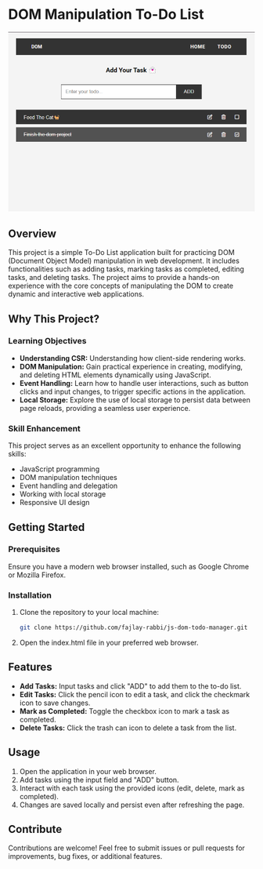 # DOM Manipulation To-Do List

![Project Image](./assets/SS/Screenshot%202024-02-23%20120045.png)

## Overview

This project is a simple To-Do List application built for practicing DOM (Document Object Model) manipulation in web development. It includes functionalities such as adding tasks, marking tasks as completed, editing tasks, and deleting tasks. The project aims to provide a hands-on experience with the core concepts of manipulating the DOM to create dynamic and interactive web applications.

## Why This Project?

### Learning Objectives

- **Understanding CSR:** Understanding how client-side rendering works.
- **DOM Manipulation:** Gain practical experience in creating, modifying, and deleting HTML elements dynamically using JavaScript.
- **Event Handling:** Learn how to handle user interactions, such as button clicks and input changes, to trigger specific actions in the application.
- **Local Storage:** Explore the use of local storage to persist data between page reloads, providing a seamless user experience.

### Skill Enhancement

This project serves as an excellent opportunity to enhance the following skills:

- JavaScript programming
- DOM manipulation techniques
- Event handling and delegation
- Working with local storage
- Responsive UI design

## Getting Started

### Prerequisites

Ensure you have a modern web browser installed, such as Google Chrome or Mozilla Firefox.

### Installation

1. Clone the repository to your local machine:

   ```bash
   git clone https://github.com/fajlay-rabbi/js-dom-todo-manager.git

2. Open the index.html file in your preferred web browser.


## Features

- **Add Tasks:** Input tasks and click "ADD" to add them to the to-do list.
- **Edit Tasks:** Click the pencil icon to edit a task, and click the checkmark icon to save changes.
- **Mark as Completed:** Toggle the checkbox icon to mark a task as completed.
- **Delete Tasks:** Click the trash can icon to delete a task from the list.

## Usage

1. Open the application in your web browser.
2. Add tasks using the input field and "ADD" button.
3. Interact with each task using the provided icons (edit, delete, mark as completed).
4. Changes are saved locally and persist even after refreshing the page.

## Contribute

Contributions are welcome! Feel free to submit issues or pull requests for improvements, bug fixes, or additional features.
